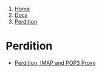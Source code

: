 <!-- -
Title: Perdition
Description: Notes on the Perdition IMAP and POP3 proxy
First Published: 2013-12-24
- -->

<ol class="breadcrumb" itemprop="breadcrumb">
	<li><a href="/">Home</a></li>
	<li><a href="/docs/">Docs</a></li>
	<li><a href="/docs/perdition.html">Perdition</a></li>
</ol>

Perdition
=========

*   [Perdition, IMAP and POP3 Proxy](http://horms.net/projects/perdition/)
